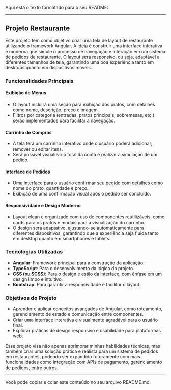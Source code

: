 Aqui está o texto formatado para o seu README:

---

## Projeto Restaurante

Este projeto tem como objetivo criar uma tela de layout de restaurante utilizando o framework Angular. A ideia é construir uma interface interativa e moderna que simule o processo de navegação e interação em um sistema de pedidos de restaurante. O layout será responsivo, ou seja, adaptável a diferentes tamanhos de tela, garantindo uma boa experiência tanto em desktops quanto em dispositivos móveis.

### Funcionalidades Principais

#### Exibição de Menus
- O layout incluirá uma seção para exibição dos pratos, com detalhes como nome, descrição, preço e imagem.
- Filtros por categoria (entradas, pratos principais, sobremesas, etc.) serão implementados para facilitar a navegação.

#### Carrinho de Compras
- A tela terá um carrinho interativo onde o usuário poderá adicionar, remover ou editar itens.
- Será possível visualizar o total da conta e realizar a simulação de um pedido.

#### Interface de Pedidos
- Uma interface para o usuário confirmar seu pedido com detalhes como nome do prato, quantidade e preço.
- Exibição de uma confirmação visual após o pedido ser concluído.

#### Responsividade e Design Moderno
- Layout clean e organizado com uso de componentes reutilizáveis, como cards para os pratos e modais para a visualização do carrinho.
- O design será adaptativo, ajustando-se automaticamente para diferentes dispositivos, garantindo que a experiência seja fluida tanto em desktop quanto em smartphones e tablets.

### Tecnologias Utilizadas
- **Angular**: Framework principal para a construção da aplicação.
- **TypeScript**: Para o desenvolvimento da lógica do projeto.
- **CSS (ou SCSS)**: Para o design e estilo da interface, com ênfase em um design limpo e intuitivo.
- **Bootstrap**: Para garantir a responsividade e facilitar o layout.

### Objetivos do Projeto
- Aprender e aplicar conceitos avançados de Angular, como roteamento, gerenciamento de estado e comunicação entre componentes.
- Criar uma interface interativa e visualmente agradável para o usuário final.
- Explorar práticas de design responsivo e usabilidade para plataformas web.

Esse projeto visa não apenas aprimorar minhas habilidades técnicas, mas também criar uma solução prática e realista para um sistema de pedidos em restaurantes, podendo ser expandido futuramente com mais funcionalidades como integração com APIs de pagamento, gerenciamento de pedidos, entre outros.

---

Você pode copiar e colar este conteúdo no seu arquivo README.md.
